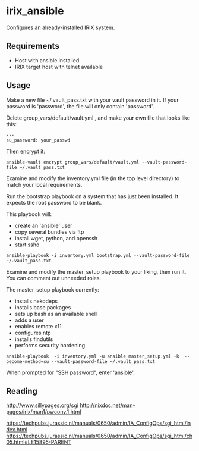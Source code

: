# irix_ansible

Configures an already-installed IRIX system.

## Requirements

* Host with ansible installed
* IRIX target host with telnet available

## Usage

Make a new file ~/.vault_pass.txt with your vault password in it. If your password is 'password', the file will only contain 'password'.

Delete group_vars/default/vault.yml , and make your own file that looks like this:

```
---
su_password: your_passwd
```

Then encrypt it:

```
ansible-vault encrypt group_vars/default/vault.yml --vault-password-file ~/.vault_pass.txt
```

Examine and modify the inventory.yml file (in the top level directory) to match your local requirements.

Run the bootstrap playbook on a system that has just been installed. It expects the root password to be blank.

This playbook will:

* create an 'ansible' user
* copy several bundles via ftp
* install wget, python, and openssh
* start sshd

```
ansible-playbook -i inventory.yml bootstrap.yml --vault-password-file ~/.vault_pass.txt
```

Examine and modify the master_setup playbook to your liking, then run it. You can comment out unneeded roles.

The master_setup playbook currently:

* installs nekodeps
* installs base packages
* sets up bash as an available shell
* adds a user
* enables remote x11
* configures ntp
* installs findutils
* performs security hardening

```
ansible-playbook  -i inventory.yml -u ansible master_setup.yml -k  --become-method=su --vault-password-file ~/.vault_pass.txt
```

When prompted for "SSH password", enter 'ansible'.

## Reading

<http://www.sillypages.org/sgi>
<http://nixdoc.net/man-pages/irix/man1/pwconv.1.html>

<https://techpubs.jurassic.nl/manuals/0650/admin/IA_ConfigOps/sgi_html/index.html>
<https://techpubs.jurassic.nl/manuals/0650/admin/IA_ConfigOps/sgi_html/ch05.html#LE15895-PARENT>
